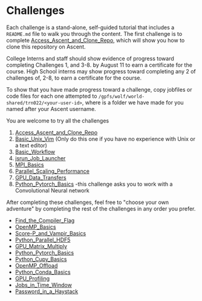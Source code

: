 

# Challenges
Each challenge is a stand-alone, self-guided tutorial that includes a `README.md` file to walk you through the content. The first challenge is to complete [Access_Ascent_and_Clone_Repo](Access_Ascent_and_Clone_Repo), which will show you how to clone this repository on Ascent. 

College Interns and staff should show evidence of progress toward completing Challenges 1, and 3-8. by August 11 to earn a certificate for the course.
High School interns may show progress toward completing any 2 of challenges of, 2-8, to earn a certificate for the course. 


To show that you have made progress toward a challenge, copy jobfiles or code files for each one attempted to `/gpfs/wolf/world-shared/trn022/<your-user-id>`, where <your-user-id> is a folder we have made for you named after your Ascent username.

  You are welcome to try all the challenges 

1. [Access_Ascent_and_Clone_Repo](Access_Ascent_and_Clone_Repo)
2. [Basic_Unix_Vim](Basic_Unix_Vim) (Only do this one if you have no experience with Unix or a text editor) 
3. [Basic_Workflow](Basic_Workflow)
4. [jsrun_Job_Launcher](jsrun_Job_Launcher)
5. [MPI_Basics](MPI_Basics)
6. [Parallel_Scaling_Performance](Parallel_Scaling_Performance)
7. [GPU_Data_Transfers](GPU_Data_Transfers)
8. [Python_Pytorch_Basics](Python_Pytorch_Basics) -this challenge asks you to work with a Convolutional Neural network

After completing these challenges, feel free to "choose your own adventure" by completing the rest of the challenges in any order you prefer.
- [Find_the_Compiler_Flag](Find_the_Compiler_Flag)
- [OpenMP_Basics](OpenMP_Basics)
- [Score-P_and_Vampir_Basics](Score-P_and_Vampir_Basics)
- [Python_Parallel_HDF5](Python_Parallel_HDF5)
- [GPU_Matrix_Multiply](GPU_Matrix_Multiply)
- [Python_Pytorch_Basics](Python_Pytorch_Basics)
- [Python_Cupy_Basics](Python_Cupy_Basics)
- [OpenMP_Offload](OpenMP_Offload)
- [Python_Conda_Basics](Python_Conda_Basics)
- [GPU_Profiling](GPU_Profiling)
- [Jobs_in_Time_Window](Jobs_in_Time_Window)
- [Password_in_a_Haystack](Password_in_a_Haystack)

